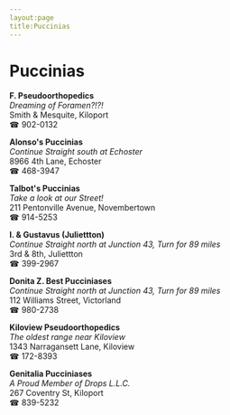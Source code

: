 ```yaml
---
layout:page
title:Puccinias
---
```

# Puccinias

**F. Pseudoorthopedics**  
_Dreaming of Foramen?!?!_  
Smith & Mesquite, Kiloport  
☎ 902-0132



**Alonso's Puccinias**  
_Continue Straight south at Echoster_  
8966 4th Lane, Echoster  
☎ 468-3947



**Talbot's Puccinias**  
_Take a look at our Street!_  
211 Pentonville Avenue, Novembertown  
☎ 914-5253



**I. & Gustavus (Juliettton)**  
_Continue Straight north at Junction 43, Turn for 89 miles_  
3rd & 8th, Juliettton  
☎ 399-2967



**Donita Z. Best Pucciniases**  
_Continue Straight north at Junction 43, Turn for 89 miles_  
112 Williams Street, Victorland  
☎ 980-2738



**Kiloview Pseudoorthopedics**  
_The oldest range near Kiloview_  
1343 Narragansett Lane, Kiloview  
☎ 172-8393



**Genitalia Pucciniases**  
_A Proud Member of Drops L.L.C._  
267 Coventry St, Kiloport  
☎ 839-5232



